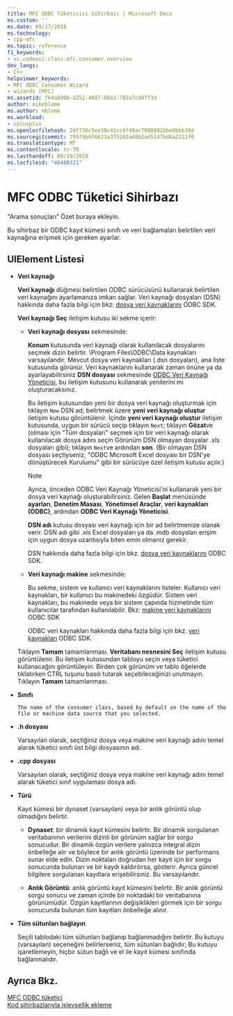 ```yaml
---
title: MFC ODBC Tüketicisi Sihirbazı | Microsoft Docs
ms.custom: ''
ms.date: 09/17/2018
ms.technology:
- cpp-mfc
ms.topic: reference
f1_keywords:
- vc.codewiz.class.mfc.consumer.overview
dev_langs:
- C++
helpviewer_keywords:
- MFC ODBC Consumer Wizard
- wizards [MFC]
ms.assetid: f64a890b-a252-4887-88a1-782a7cd4ff3d
author: mikeblome
ms.author: mblome
ms.workload:
- cplusplus
ms.openlocfilehash: 2df730c5ee38c41cc6f40ac7000802bbe0bbb30d
ms.sourcegitcommit: 799f9b976623a375203ad8b2ad5147bd6a2212f0
ms.translationtype: MT
ms.contentlocale: tr-TR
ms.lasthandoff: 09/19/2018
ms.locfileid: "46400321"
---
```

# <a name="mfc-odbc-consumer-wizard"></a>MFC ODBC Tüketici Sihirbazı

"Arama sonuçları" Özet buraya ekleyin.

Bu sihirbaz bir ODBC kayıt kümesi sınıfı ve veri bağlamaları belirtilen veri kaynağına erişmek için gereken ayarlar.

## <a name="uielement-list"></a>UIElement Listesi

- **Veri kaynağı**

   **Veri kaynağı** düğmesi belirtilen ODBC sürücüsünü kullanarak belirtilen veri kaynağını ayarlamanıza imkan sağlar. Veri kaynağı dosyaları (DSN) hakkında daha fazla bilgi için bkz: [dosya veri kaynaklarını](/previous-versions/windows/desktop/ms715401\(v=vs.85\)) ODBC SDK.

   **Veri kaynağı Seç** iletişim kutusu iki sekme içerir:

   - **Veri kaynağı dosyası** sekmesinde:

      **Konum** kutusunda veri kaynağı olarak kullanılacak dosyalarını seçmek dizin belirtir. \Program Files\ODBC\Data kaynakları varsayılandır. Mevcut dosya veri kaynakları (.dsn dosyaları), ana liste kutusunda görünür. Veri kaynaklarını kullanarak zaman önüne ya da ayarlayabilirsiniz **DSN dosyası** sekmesinde [ODBC Veri Kaynağı Yöneticisi](/previous-versions/windows/desktop/ms714024\(v=vs.85\)), bu iletişim kutusunu kullanarak yenilerini mi oluşturacaksınız.

      Bu iletişim kutusundan yeni bir dosya veri kaynağı oluşturmak için tıklayın `New` DSN ad; belirtmek üzere **yeni veri kaynağı oluştur** iletişim kutusu görüntülenir. İçinde **yeni veri kaynağı oluştur** iletişim kutusunda, uygun bir sürücü seçip tıklayın `Next`; tıklayın **Gözat**ve (olması için "Tüm dosyaları" seçmek için bir veri kaynağı olarak kullanılacak dosya adını seçin Görünüm DSN olmayan dosyalar .xls dosyaları gibi); tıklayın `Next`ve ardından **son**. (Bir olmayan DSN dosyası seçtiyseniz, "ODBC Microsoft Excel dosyası bir DSN'ye dönüştürecek Kurulumu" gibi bir sürücüye özel iletişim kutusu açılır.)

      > [!NOTE]
      > Ayrıca, önceden ODBC Veri Kaynağı Yöneticisi'ni kullanarak yeni bir dosya veri kaynağı oluşturabilirsiniz. Gelen **Başlat** menüsünde **ayarları**, **Denetim Masası**, **Yönetimsel Araçlar**, **veri kaynakları (ODBC)**, ardından **ODBC Veri Kaynağı Yöneticisi**.

      **DSN adı** kutusu dosyası veri kaynağı için bir ad belirtmenize olanak verir. DSN adı gibi .xls Excel dosyaları ya da .mdb dosyaları erişim için uygun dosya uzantısıyla biten emin olmanız gerekir.

      DSN hakkında daha fazla bilgi için bkz. [dosya veri kaynaklarını](/previous-versions/windows/desktop/ms715401\(v=vs.85\)) ODBC SDK.

   - **Veri kaynağı makine** sekmesinde:

      Bu sekme, sistem ve kullanıcı veri kaynaklarını listeler. Kullanıcı veri kaynakları, bir kullanıcı bu makinedeki özgüdür. Sistem veri kaynakları, bu makinede veya bir sistem çapında hizmetinde tüm kullanıcılar tarafından kullanılabilir. Bkz: [makine veri kaynaklarını](/previous-versions/windows/desktop/ms710952\(v=vs.85\)) ODBC SDK

      ODBC veri kaynakları hakkında daha fazla bilgi için bkz. [veri kaynakları](/previous-versions/windows/desktop/ms711688\(v=vs.85\)) ODBC SDK.

   Tıklayın **Tamam** tamamlanması. **Veritabanı nesnesini Seç** iletişim kutusu görüntülenir. Bu iletişim kutusundan tabloyu seçin veya tüketici kullanacağını görüntüleyin. Birden çok görünüm ve tablo öğelerde tıklatırken CTRL tuşunu basılı tutarak seçebileceğinizi unutmayın. Tıklayın **Tamam** tamamlanması.

- **Sınıfı**

      The name of the consumer class, based by default on the name of the file or machine data source that you selected.

- **.h dosyası**

   Varsayılan olarak, seçtiğiniz dosya veya makine veri kaynağı adını temel alarak tüketici sınıfı üst bilgi dosyasının adı.

- **.cpp dosyası**

   Varsayılan olarak, seçtiğiniz dosya veya makine veri kaynağı adını temel alarak tüketici sınıf uygulaması dosya adı.

- **Türü**

   Kayıt kümesi bir dynaset (varsayılan) veya bir anlık görüntü olup olmadığını belirtir.

   - **Dynaset**: bir dinamik kayıt kümesini belirtir. Bir dinamik sorgulanan veritabanının verilerini dizinli bir görünüm sağlar bir sorgu sonucudur. Bir dinamik özgün verilere yalnızca integral dizin önbelleğe alır ve böylece bir anlık görüntü üzerinde bir performans sunar elde edin. Dizin noktaları doğrudan her kayıt için bir sorgu sonucunda bulunan ve bir kaydı kaldırılırsa, gösterir. Ayrıca güncel bilgilere sorgulanan kayıtlara erişebilirsiniz. Bu varsayılandır.

   - **Anlık Görüntü**: anlık görüntü kayıt kümesini belirtir. Bir anlık görüntü sorgu sonucu ve zaman içinde bir noktadaki bir veritabanına görünümüdür. Özgün kayıtlarının değişiklikleri görmek için bir sorgu sonucunda bulunan tüm kayıtları önbelleğe alınır.

- **Tüm sütunları bağlayın**

   Seçili tablodaki tüm sütunları bağlanıp bağlanmadığını belirtir. Bu kutuyu (varsayılan) seçeneğini belirlerseniz, tüm sütunları bağlıdır; Bu kutuyu işaretlemeyin, hiçbir sütun bağlı ve el ile kayıt kümesi sınıfında bağlanmalıdır.

## <a name="see-also"></a>Ayrıca Bkz.

[MFC ODBC tüketici](../../mfc/reference/adding-an-mfc-odbc-consumer.md)<br/>
[Kod sihirbazlarıyla işlevsellik ekleme](../../ide/adding-functionality-with-code-wizards-cpp.md)

